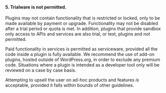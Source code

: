 <h4>5. Trialware is not permitted.</h4>

Plugins may not contain functionality that is restricted or locked, only to be made available by payment or upgrade. Functionality may not be disabled after a trial period or quota is met. In addition, plugins that provide sandbox only access to APIs and services are also trial, or test, plugins and not permitted.

Paid functionality in services is permitted as serviceware, provided all the code inside a plugin is fully available. We recommend the use of add-on plugins, hosted outside of WordPress.org, in order to exclude any premium code. Situations where a plugin is intended as a developer tool only will be reviewed on a case by case basis.

Attempting to upsell the user on ad-hoc products and features <em>is</em> acceptable, provided it falls within bounds of other guidelines.
